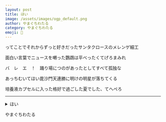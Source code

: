 ```yaml
---
layout: post
title: ほい
image: /assets/images/ogp_default.png
author: やまぐちわたる
category: やまぐちわたる
emoji: 🐪
---
```


<div class="tanka-area"><div class="tanka">
<p>ってことでそれからずっと好きだったサンタクロースのメレンゲ細工</p>
<p>面白い言葉でニュースを囀った鸚鵡は平べったくてげろまみれ</p>
<p>バ　レ　エ　！　踊り場につのがあったとしてすべて孤独な</p>
<p>あっちむいてほい毘沙門天連勝に明けの明星が落ちてくる</p>
<p>培養液カプセルに入った格好で過ごした夏でした、てへぺろ</p></div></div>

---

<details><summary>ほい</summary>
ってことでそれからずっと好きだったサンタクロースのメレンゲ細工<br/>
面白い言葉でニュースを囀った鸚鵡は平べったくてげろまみれ<br/>
バ　レ　エ　！　踊り場につのがあったとしてすべて孤独な<br/>
あっちむいてほい毘沙門天連勝に明けの明星が落ちてくる<br/>
培養液カプセルに入った格好で過ごした夏でした、てへぺろ<br/>
</details>

やまぐちわたる
